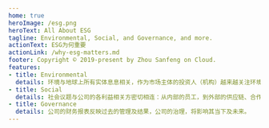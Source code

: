 ```yaml
---
home: true
heroImage: /esg.png
heroText: All About ESG
tagline: Environmental, Social, and Governance, and more.
actionText: ESG为何重要
actionLink: /why-esg-matters.md
footer: Copyright © 2019-present by Zhou Sanfeng on Cloud.
features:
- title: Environmental
  details: 环境与地球上所有实体息息相关，作为市场主体的投资人（机构）越来越关注环境问题的时候，公司就必须关注于此。
- title: Social
  details: 社会议题与公司的各利益相关方密切相连：从内部的员工，到外部的供应链、合作伙伴以及消费者们。
- title: Governance
  details: 公司的财务报表反映过去的管理及结果，公司的治理，将影响其当下及未来。
---
```


